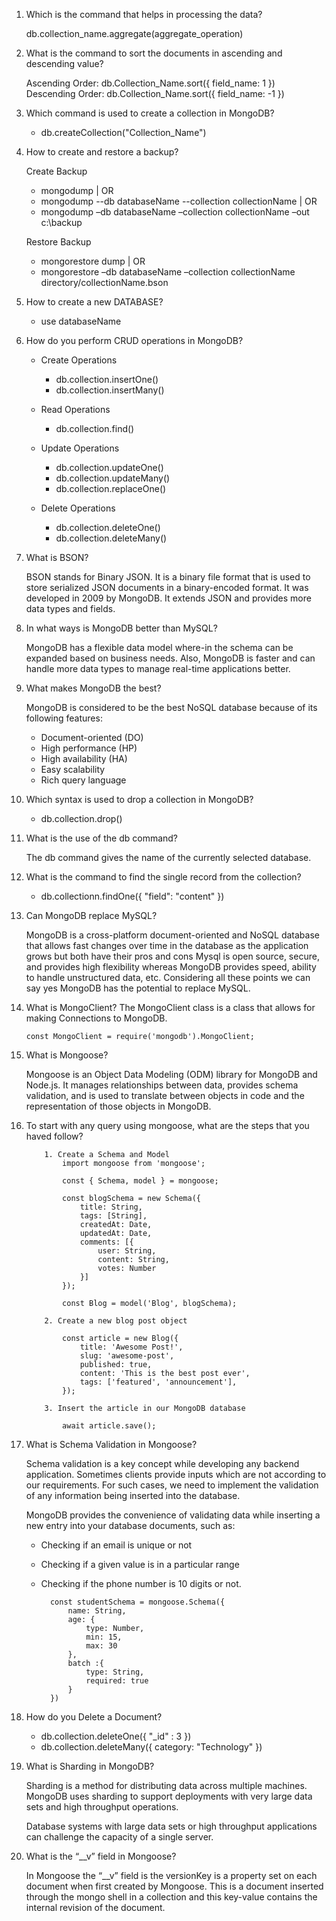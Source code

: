 1.  Which is the command that helps in processing the data?

    db.collection_name.aggregate(aggregate_operation)

2.  What is the command to sort the documents in ascending and descending value?

    Ascending Order: db.Collection_Name.sort({ field_name: 1 })
    Descending Order: db.Collection_Name.sort({ field_name: -1 })

3.  Which command is used to create a collection in MongoDB?

    - db.createCollection("Collection_Name")

4.  How to create and restore a backup?

    Create Backup

    - mongodump | OR
    - mongodump --db databaseName --collection collectionName | OR
    - mongodump –db databaseName –collection collectionName –out c:\backup

    Restore Backup

    - mongorestore dump | OR
    - mongorestore –db databaseName –collection collectionName directory/collectionName.bson

5.  How to create a new DATABASE?

    - use databaseName

6.  How do you perform CRUD operations in MongoDB?

    - Create Operations

      - db.collection.insertOne()
      - db.collection.insertMany()

    - Read Operations

      - db.collection.find()

    - Update Operations

      - db.collection.updateOne()
      - db.collection.updateMany()
      - db.collection.replaceOne()

    - Delete Operations

      - db.collection.deleteOne()
      - db.collection.deleteMany()

7.  What is BSON?

    BSON stands for Binary JSON. It is a binary file format that is used to store serialized JSON documents in a binary-encoded format. It was developed in 2009 by MongoDB. It extends JSON and provides more data types and fields.

8.  In what ways is MongoDB better than MySQL?

    MongoDB has a flexible data model where-in the schema can be expanded based on business needs. Also, MongoDB is faster and can handle more data types to manage real-time applications better.

9.  What makes MongoDB the best?

    MongoDB is considered to be the best NoSQL database because of its following features:

    - Document-oriented (DO)
    - High performance (HP)
    - High availability (HA)
    - Easy scalability
    - Rich query language

10. Which syntax is used to drop a collection in MongoDB?

    - db.collection.drop()

11. What is the use of the db command?

    The db command gives the name of the currently selected database.

12. What is the command to find the single record from the collection?

    - db.collectionn.findOne({ "field": "content" })

13. Can MongoDB replace MySQL?

    MongoDB is a cross-platform document-oriented and NoSQL database that allows fast changes over time in the database as the application grows but both have their pros and cons Mysql is open source, secure, and provides high flexibility whereas MongoDB provides speed, ability to handle unstructured data, etc. Considering all these points we can say yes MongoDB has the potential to replace MySQL.

14. What is MongoClient?
    The MongoClient class is a class that allows for making Connections to MongoDB.

        const MongoClient = require('mongodb').MongoClient;

15. What is Mongoose?

    Mongoose is an Object Data Modeling (ODM) library for MongoDB and Node.js. It manages relationships between data, provides schema validation, and is used to translate between objects in code and the representation of those objects in MongoDB.

16. To start with any query using mongoose, what are the steps that you haved follow?

            1. Create a Schema and Model
                import mongoose from 'mongoose';

                const { Schema, model } = mongoose;

                const blogSchema = new Schema({
                    title: String,
                    tags: [String],
                    createdAt: Date,
                    updatedAt: Date,
                    comments: [{
                        user: String,
                        content: String,
                        votes: Number
                    }]
                });

                const Blog = model('Blog', blogSchema);

            2. Create a new blog post object

                const article = new Blog({
                    title: 'Awesome Post!',
                    slug: 'awesome-post',
                    published: true,
                    content: 'This is the best post ever',
                    tags: ['featured', 'announcement'],
                });

            3. Insert the article in our MongoDB database

                await article.save();

17. What is Schema Validation in Mongoose?

    Schema validation is a key concept while developing any backend application. Sometimes clients provide inputs which are not according to our requirements. For such cases, we need to implement the validation of any information being inserted into the database.

    MongoDB provides the convenience of validating data while inserting a new entry into your database documents, such as:

    - Checking if an email is unique or not
    - Checking if a given value is in a particular range
    - Checking if the phone number is 10 digits or not.

            const studentSchema = mongoose.Schema({
                name: String,
                age: {
                    type: Number,
                    min: 15,
                    max: 30
                },
                batch :{
                    type: String,
                    required: true
                }
            })

18. How do you Delete a Document?

    - db.collection.deleteOne({ "\_id" : 3 })
    - db.collection.deleteMany({ category: "Technology" })

19. What is Sharding in MongoDB?

    Sharding is a method for distributing data across multiple machines. MongoDB uses sharding to support deployments with very large data sets and high throughput operations.

    Database systems with large data sets or high throughput applications can challenge the capacity of a single server.

20. What is the “__v” field in Mongoose?

    In Mongoose the “__v” field is the versionKey is a property set on each document when first created by Mongoose. This is a document inserted through the mongo shell in a collection and this key-value contains the internal revision of the document.
